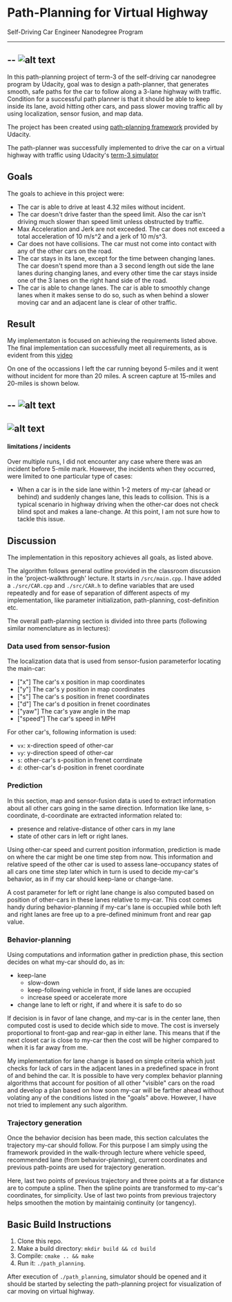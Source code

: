 # Path-Planning for Virtual Highway
Self-Driving Car Engineer Nanodegree Program

---

[image1]: ./results/05MileMark_2.jpg "5-miles driving completion image"
[image2]: ./results/10MileMark.jpg "5-miles driving completion image"
[image3]: ./results/15MileMark.jpg "5-miles driving completion image"
[image4]: ./results/20MileMark.jpg "5-miles driving completion image"

--
![alt text][image2]
--

In this path-planning project of term-3 of the self-driving car nanodegree program by Udacity, goal was to design a path-planner, that generates smooth, safe paths for the car to follow along a 3-lane highway with traffic. Condition for a successful path planner is that it should be able to keep inside its lane, avoid hitting other cars, and pass slower moving traffic all by using localization, sensor fusion, and map data.

The project has been created using [path-planning framework](https://github.com/udacity/CarND-Path-Planning-Project) provided by Udacity.

The path-planner was successfully implemented to drive the car on a virtual highway with traffic using Udacity's [term-3 simulator](https://github.com/udacity/self-driving-car-sim/releases)

## Goals
The goals to achieve in this project were:

* The car is able to drive at least 4.32 miles without incident.
* The car doesn't drive faster than the speed limit. Also the car isn't driving much slower than speed limit unless obstructed by traffic.
* Max Acceleration and Jerk are not exceeded. The car does not exceed a total acceleration of 10 m/s^2 and a jerk of 10 m/s^3.
* Car does not have collisions. The car must not come into contact with any of the other cars on the road.
* The car stays in its lane, except for the time between changing lanes. The car doesn't spend more than a 3 second length out side the lane lanes during changing lanes, and every other time the car stays inside one of the 3 lanes on the right hand side of the road.
* The car is able to change lanes. The car is able to smoothly change lanes when it makes sense to do so, such as when behind a slower moving car and an adjacent lane is clear of other traffic.

## Result

My implementaton is focused on achieving the requirements listed above. The final implementation can successfully meet all requirements, as is evident from this [video](https://youtu.be/vhTjNlz-NDs)

On one of the occassions I left the car running beyond 5-miles and it went without incident for more than 20 miles. A screen capture at 15-miles and 20-miles is shown below.

--
![alt text][image3]
--
![alt text][image4]
--

#### limitations / incidents

Over multiple runs, I did not encounter any case where there was an incident before 5-mile mark. However, the incidents when they occurred, were limited to one particular type of cases:

* When a car is in the side lane within 1-2 meters of my-car (ahead or behind) and suddenly changes lane, this leads to collision. This is a typical scenario in highway driving when the other-car does not check blind spot and makes a lane-change. At this point, I am not sure how to tackle this issue.

## Discussion

The implementation in this repository achieves all goals, as listed above.

The algorithm follows general outline provided in the classroom discussion in the 'project-walkthrough' lecture. It starts in `/src/main.cpp`. I have added a `./src/CAR.cpp` and `./src/CAR.h` to define variables that are used repeatedly and for ease of separation of different aspects of my implementation, like parameter initialization, path-planning, cost-definition etc.

The overall path-planning section is divided into three parts (following similar nomenclature as in lectures):

### Data used from sensor-fusion

The localization data that is used from sensor-fusion parameterfor locating the main-car:

* ["x"] The car's x position in map coordinates
* ["y"] The car's y position in map coordinates
* ["s"] The car's s position in frenet coordinates
* ["d"] The car's d position in frenet coordinates
* ["yaw"] The car's yaw angle in the map
* ["speed"] The car's speed in MPH

For other car's, following information is used:

* `vx`: x-direction speed of other-car
* `vy`: y-direction speed of other-car
* `s`: other-car's s-position in frenet corrdinate
* `d`: other-car's d-position in frenet coordinate

### Prediction

In this section, map and sensor-fusion data is used to extract information about all other cars going in the same direction. Information like lane, s-coordinate, d-coordinate are extracted information related to:

* presence and relative-distance of other cars in my lane
* state of other cars in left or right lanes.

Using other-car speed and current position information, prediction is made on where the car might be one time step from now. This information and relative speed of the other car is used to assess lane-occupancy states of all cars one time step later which in turn is used to decide my-car's behavior, as in if my car should keep-lane or change-lane.

A cost parameter for left or right lane change is also computed based on position of other-cars in these lanes relative to my-car. This cost comes handy during behavior-planning if my-car's lane is occupied while both left and right lanes are free up to a pre-defined minimum front and rear gap value.

### Behavior-planning

Using computations and information gather in prediction phase, this section decides on what my-car should do, as in:

* keep-lane
	* slow-down
	* keep-following vehicle in front, if side lanes are occupied
	* increase speed or accelerate more
* change lane to left or right, if and where it is safe to do so

If decision is in favor of lane change, and my-car is in the center lane, then computed cost is used to decide which side to move. The cost is inversely proportional to front-gap and rear-gap in either lane. This means that if the next closet car is close to my-car then the cost will be higher compared to when it is far away from me.

My implementation for lane change is based on simple criteria which just checks for lack of cars in the adjacent lanes in a predefined space in front of and behind the car. It is possible to have very complex behavior planning algorithms that account for position of all other "visible" cars on the road and develop a plan based on how soon my-car will be farther ahead without volating any of the conditions listed in the "goals" above. However, I have not tried to implement any such algorithm.

### Trajectory generation

Once the behavior decision has been made, this section calculates the trajectory my-car should follow. For this purpose I am simply using the framework provided in the walk-through lecture where vehicle speed, recommended lane (from behavior-planning), current coordinates and previous path-points are used for trajectory generation.

Here, last two points of previous trajectory and three points at a far distance are to compute a spline. Then the spline points are transformed to my-car's coordinates, for simplicity. Use of last two points from previous trajectory helps smoothen the motion by maintainig continuity (or tangency).

## Basic Build Instructions

1. Clone this repo.
2. Make a build directory: `mkdir build && cd build`
3. Compile: `cmake .. && make`
4. Run it: `./path_planning`.


After execution of `./path_planning`, simulator should be opened and it should be started by selecting the path-planning project for visualization of car moving on virtual highway.